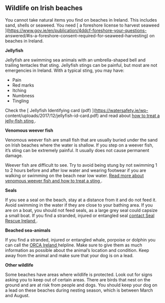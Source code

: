 ##  Wildlife on Irish beaches

You cannot take natural items you find on beaches in Ireland. This includes
sand, shells or seaweed. You need [ a foreshore license to harvest seaweed
](https://www.gov.ie/en/publication/4ddcf-foreshore-your-questions-
answered/#is-a-foreshore-consent-required-for-seaweed-harvesting) on beaches
in Ireland.

**Jellyfish**

Jellyfish are swimming sea animals with an umbrella-shaped bell and trailing
tentacles that sting. Jellyfish stings can be painful, but most are not
emergencies in Ireland. With a typical sting, you may have:

  * Pain 
  * Red marks 
  * Itching 
  * Numbness 
  * Tingling 

Check the [ Jellyfish Identifying card (pdf) ](https://watersafety.ie/wp-
content/uploads/2017/12/jellyfish-id-card.pdf) and read about [ how to treat a
jelly-fish sting ](https://www.beaches.ie/how-to-handle-a-jellyfish-sting/) .

**Venomous weever fish**

Venomous weever fish are small fish that are usually buried under the sand on
Irish beaches where the water is shallow. If you step on a weever fish, it’s
sting can be extremely painful. It usually does not cause permanent damage.

Weever fish are difficult to see. Try to avoid being stung by not swimming 1
to 2 hours before and after low water and wearing footwear if you are walking
or swimming on the beach near low water. [ Read more about venomous weever
fish and how to treat a sting ](https://watersafety.ie/recreation/) .

**Seals**

If you see a seal on the beach, stay at a distance from it and do not feed it.
Avoid swimming in the water if they are close to your bathing area. If you are
on a boat, you should not feed seals, as a large grey seal could capsize a
small boat. If you find a stranded, injured or entangled seal [ contact Seal
Rescue Ireland ](https://www.sealrescueireland.org/) .

**Beached sea-animals**

If you find a stranded, injured or entangled whale, porpoise or dolphin you
can call the [ ORCA Ireland ](https://www.orcaireland.org/) helpline. Make
sure to give them as much information as possible about the animal’s location
and condition. Keep away from the animal and make sure that your dog is on a
lead.

**Other wildlife**

Some beaches have areas where wildlife is protected. Look out for signs asking
you to keep out of certain areas. There are birds that nest on the ground and
are at risk from people and dogs. You should keep your dog on a lead on these
beaches during nesting season, which is between March and August.

